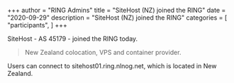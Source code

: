 +++
author = "RING Admins"
title = "SiteHost (NZ) joined the RING"
date = "2020-09-29"
description = "SiteHost (NZ) joined the RING"
categories = [
    "participants",
]
+++

SiteHost - AS 45179 - joined the RING today.

> New Zealand colocation, VPS and container provider.

Users can connect to sitehost01.ring.nlnog.net, which is located in New Zealand.
